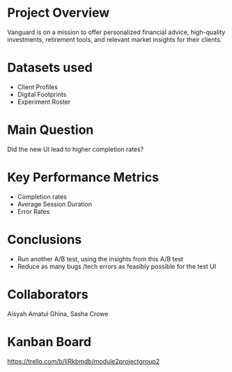 # Project Overview
Vanguard is on a mission to offer personalized financial advice, high-quality investments, retirement tools, and relevant market insights for their clients.

# Datasets used
- Client Profiles
- Digital Footprints
- Experiment Roster

# Main Question
Did the new UI lead to higher completion rates?

# Key Performance Metrics
- Completion rates
- Average Session Duration
- Error Rates

# Conclusions
- Run another A/B test, using the insights from this A/B test
- Reduce as many bugs /tech errors as feasibly possible for the test UI

# Collaborators
Aisyah Amatul Ghina, Sasha Crowe

# Kanban Board
https://trello.com/b/IiRkbmdb/module2projectgroup2
